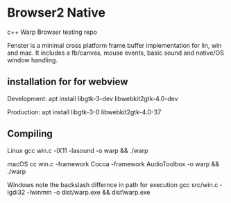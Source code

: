 # Browser2 Native
c++ Warp Browser testing repo

Fenster is a minimal cross platform frame buffer implementation for lin, win and mac.
It includes a fb/canvas, mouse events, basic sound and native/OS window handling.



## installation for for webview
Development: apt install libgtk-3-dev libwebkit2gtk-4.0-dev

Production: apt install libgtk-3-0 libwebkit2gtk-4.0-37



## Compiling 

Linux
gcc win.c -lX11 -lasound -o warp && ./warp

macOS
cc win.c -framework Cocoa -framework AudioToolbox -o warp && ./warp


Windows
note the backslash differnce in path for execution
gcc src/win.c -lgdi32 -lwinmm -o dist/warp.exe && dist\warp.exe
